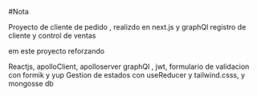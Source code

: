 #Nota


Proyecto de cliente de pedido , realizdo en next.js y graphQl 
registro de cliente y control de ventas 

em este proyecto reforzando 

Reactjs, apolloClient, apolloserver graphQl , jwt, formulario de validacion con formik y yup 
Gestion de estados con useReducer
y tailwind.csss, y mongosse db 

